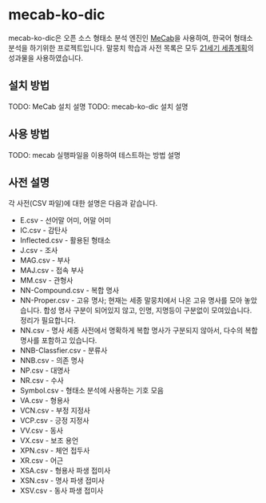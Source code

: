 mecab-ko-dic
============
mecab-ko-dic은 오픈 소스 형태소 분석 엔진인 [MeCab](http://mecab.googlecode.com/svn/trunk/mecab/doc/index.html)을 사용하여, 한국어 형태소 분석을 하기위한 프로젝트입니다. 말뭉치 학습과 사전 목록은 모두 [21세기 세종계획](http://www.sejong.or.kr/)의 성과물을 사용하였습니다.

설치 방법
---------
TODO: MeCab 설치 설명
TODO: mecab-ko-dic 설치 설명

사용 방법
---------
TODO: mecab 실행파일을 이용하여 테스트하는 방법 설명

사전 설명
---------
각 사전(CSV 파일)에 대한 설명은 다음과 같습니다.
* E.csv - 선어말 어미, 어말 어미
* IC.csv - 감탄사
* Inflected.csv - 활용된 형태소
* J.csv - 조사
* MAG.csv - 부사
* MAJ.csv - 접속 부사
* MM.csv - 관형사
* NN-Compound.csv - 복합 명사
* NN-Proper.csv - 고유 명사;
  현재는 세종 말뭉치에서 나온 고유 명사를 모아 놓았습니다. 합성 명사 구분이 되어있지 않고, 인명, 지명등이 구분없이 모여있습니다. 정리가 필요합니다.
* NN.csv - 명사
  세종 사전에서 명확하게 복합 명사가 구분되지 않아서, 다수의 복합 명사를 포함하고 있습니다.
* NNB-Classfier.csv - 분류사
* NNB.csv - 의존 명사
* NP.csv - 대명사
* NR.csv - 수사
* Symbol.csv - 형태소 분석에 사용하는 기호 모음
* VA.csv - 형용사
* VCN.csv - 부정 지정사
* VCP.csv - 긍정 지정사
* VV.csv - 동사
* VX.csv - 보조 용언
* XPN.csv - 체언 접두사
* XR.csv - 어근
* XSA.csv - 형용사 파생 접미사
* XSN.csv - 명사 파생 접미사
* XSV.csv - 동사 파생 접미사
